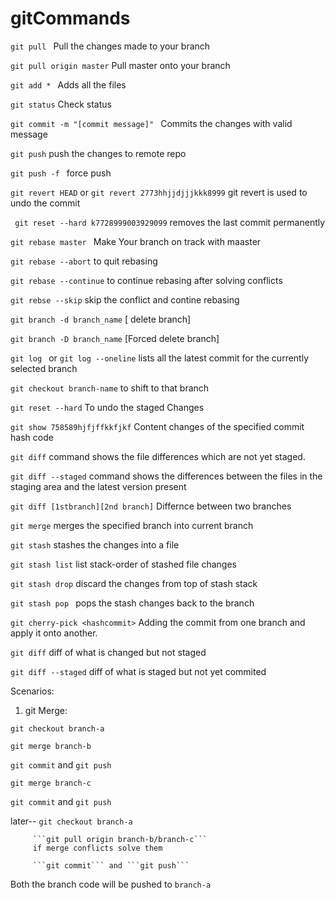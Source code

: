 # gitCommands

```git pull ``` Pull the changes made to your branch

```git pull origin master``` Pull master onto your branch

```git add * ```      Adds all the files 

```git status```      Check status

```git commit -m "[commit message]" ```  Commits the changes with valid message

```git push``` push the changes to remote repo

```git push -f ``` force push

```git revert HEAD``` or ```git revert 2773hhjjdjjjkkk8999```  git revert is used to undo the commit 

``` git reset --hard k7728999003929099``` removes the last commit permanently

```git rebase master ``` Make Your branch on track with maaster

```git rebase --abort``` to quit rebasing

```git rebase --continue``` to continue rebasing after solving conflicts

```git rebse --skip``` skip the conflict and contine rebasing
 
 ```git branch -d branch_name``` [ delete branch]
  
 ```git branch -D branch_name``` [Forced delete branch]

 ```git log ``` or ```git log --oneline``` lists all the latest commit  for the currently selected branch
 
 ```git checkout branch-name``` to shift to that branch
 
 ``` git reset --hard ``` To undo the staged Changes

```git show 758589hjfjffkkfjkf``` Content changes of the specified commit hash code

```git diff```  command shows the file differences which are not yet staged.

```git diff --staged``` command shows the differences between the files in the staging area and the latest version present

```git diff [1stbranch][2nd branch]``` Differnce between two branches

```git merge``` merges the specified branch into current branch

```git stash``` stashes the changes into a file 

```git stash list``` list stack-order of stashed file changes

```git stash drop``` discard the changes from top of stash stack

```git stash pop ``` pops the stash changes back to the branch 

```git cherry-pick <hashcommit>``` Adding the commit from one branch and apply it onto another.  

```git diff``` diff of what is changed but not staged

```git diff --staged``` diff of what is staged but not yet commited

Scenarios:

1) git Merge:

```git checkout branch-a```

```git merge branch-b```

```git commit``` and ```git push```

```git merge branch-c```

```git commit``` and ```git push```

later-- ```git checkout branch-a```
     
         ```git pull origin branch-b/branch-c``` 
         if merge conflicts solve them
         
         ```git commit``` and ```git push```

Both the branch code will be pushed to `branch-a`


